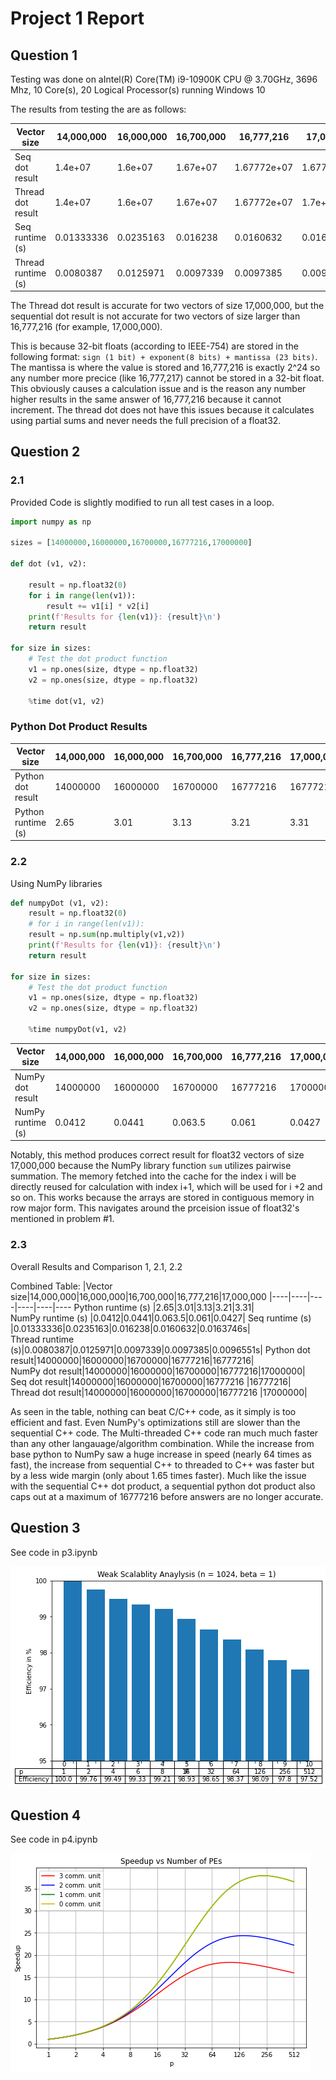 # Project 1 Report

## Question 1
Testing was done on aIntel(R) Core(TM) i9-10900K CPU @ 3.70GHz, 3696 Mhz, 10 Core(s), 20 Logical Processor(s) running Windows 10


The results from testing the are as follows:

|Vector size|14,000,000|16,000,000|16,700,000|16,777,216|17,000,000
|----|----|----|----|----|----
Seq dot result|1.4e+07|1.6e+07|1.67e+07|1.67772e+07 |1.67772e+07|					
Thread dot result|1.4e+07|1.6e+07|1.67e+07|1.67772e+07 | 1.7e+07|						
Seq runtime (s)	|0.01333336|0.0235163|0.016238|0.0160632|0.0163746s|					
Thread runtime (s)|0.0080387|0.0125971|0.0097339|0.0097385|0.0096551s|	

The Thread dot result is accurate for two vectors of size 17,000,000, but the sequential dot result is not accurate for two vectors of size larger than 16,777,216 (for example, 17,000,000). 

This is because 32-bit floats (according to IEEE-754) are stored in the following format: `sign (1 bit) + exponent(8 bits) + mantissa (23 bits)`. The mantissa is where the value is stored and 16,777,216 is exactly 2^24 so any number more precice (like 16,777,217) cannot be stored in a 32-bit float. This obviously causes a calculation issue and is the reason any number higher results in the same answer of 16,777,216 because it cannot increment. The thread dot does not have this issues because it calculates using partial sums and never needs the full precision of a float32.

## Question 2

### 2.1
Provided Code is slightly modified to run all test cases in a loop.


```python
import numpy as np

sizes = [14000000,16000000,16700000,16777216,17000000]

def dot (v1, v2):

    result = np.float32(0)
    for i in range(len(v1)):
        result += v1[i] * v2[i]
    print(f'Results for {len(v1)}: {result}\n')
    return result

for size in sizes:
    # Test the dot product function
    v1 = np.ones(size, dtype = np.float32)
    v2 = np.ones(size, dtype = np.float32)

    %time dot(v1, v2)
```

### Python Dot Product Results

|Vector size|14,000,000|16,000,000|16,700,000|16,777,216|17,000,000
|----|----|----|----|----|----
Python dot result|14000000|16000000|16700000|16777216|16777216|										
Python runtime (s)	|2.65|3.01|3.13|3.21|3.31|						

### 2.2
Using NumPy libraries



```python
def numpyDot (v1, v2):
    result = np.float32(0)
    # for i in range(len(v1)):
    result = np.sum(np.multiply(v1,v2))
    print(f'Results for {len(v1)}: {result}\n')
    return result

for size in sizes:
    # Test the dot product function
    v1 = np.ones(size, dtype = np.float32)
    v2 = np.ones(size, dtype = np.float32)

    %time numpyDot(v1, v2)
```

|Vector size|14,000,000|16,000,000|16,700,000|16,777,216|17,000,000
|----|----|----|----|----|----
NumPy dot result|14000000|16000000|16700000|16777216|17000000|										
NumPy runtime (s)	|0.0412|0.0441|0.063.5|0.061|0.0427|		


Notably, this method produces correct result for float32 vectors of size 17,000,000 because the NumPy library function `sum` utilizes pairwise summation. The memory fetched into the cache for the index i will be directly reused for calculation with index i+1, which will be used for i +2 and so on. This works because the arrays are stored in contiguous memory in row major form. This navigates around the prceision issue of float32's mentioned in problem #1. 

### 2.3
Overall Results and Comparison 1, 2.1, 2.2


Combined Table:
|Vector size|14,000,000|16,000,000|16,700,000|16,777,216|17,000,000
|----|----|----|----|----|----
Python runtime (s)	|2.65|3.01|3.13|3.21|3.31|	
NumPy runtime (s)	|0.0412|0.0441|0.063.5|0.061|0.0427|
Seq runtime (s)	|0.01333336|0.0235163|0.016238|0.0160632|0.0163746s|				
Thread runtime (s)|0.0080387|0.0125971|0.0097339|0.0097385|0.0096551s|
Python dot result|14000000|16000000|16700000|16777216|16777216|										
NumPy dot result|14000000|16000000|16700000|16777216|17000000|										
Seq dot result|14000000|16000000|16700000|16777216 |16777216|					
Thread dot result|14000000|16000000|16700000|16777216 |17000000|	

As seen in the table, nothing can beat C/C++ code, as it simply is too efficient and fast. Even NumPy's optimizations still are slower than the sequential C++ code. The Multi-threaded C++ code ran much much faster than any other langauage/algorithm combination. While the increase from base python to NumPy saw a huge increase in speed (nearly 64 times as fast), the increase from sequential C++ to threaded to C++ was faster but by a less wide margin (only about 1.65 times faster). Much like the issue with the sequential C++ dot product, a sequential python dot product also caps out at a maximum of 16777216 before answers are no longer accurate.

## Question 3


See code in p3.ipynb

![image](fig/weakScaleAnalysis.png)

## Question 4

See code in p4.ipynb

![image](fig/pePerBeta.png)
